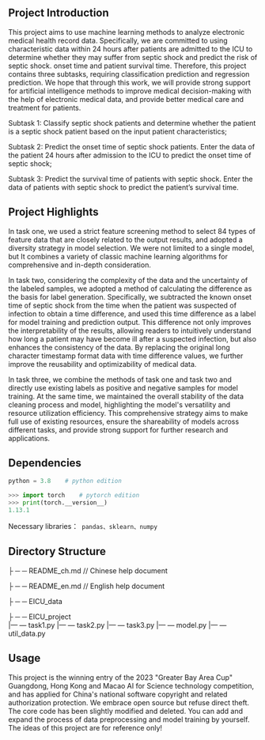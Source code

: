 ## Project Introduction
This project aims to use machine learning methods to analyze electronic medical health record data. Specifically, we are committed to using characteristic data within 24 hours after patients are admitted to the ICU to determine whether they may suffer from septic shock and predict the risk of septic shock. onset time and patient survival time. Therefore, this project contains three subtasks, requiring classification prediction and regression prediction. We hope that through this work, we will provide strong support for artificial intelligence methods to improve medical decision-making with the help of electronic medical data, and provide better medical care and treatment for patients.

Subtask 1: Classify septic shock patients and determine whether the patient is a septic shock patient based on the input patient characteristics;

Subtask 2: Predict the onset time of septic shock patients. Enter the data of the patient 24 hours after admission to the ICU to predict the onset time of septic shock;

Subtask 3: Predict the survival time of patients with septic shock. Enter the data of patients with septic shock to predict the patient’s survival time.

## Project Highlights
In task one, we used a strict feature screening method to select 84 types of feature data that are closely related to the output results, and adopted a diversity strategy in model selection. We were not limited to a single model, but It combines a variety of classic machine learning algorithms for comprehensive and in-depth consideration.

In task two, considering the complexity of the data and the uncertainty of the labeled samples, we adopted a method of calculating the difference as the basis for label generation. Specifically, we subtracted the known onset time of septic shock from the time when the patient was suspected of infection to obtain a time difference, and used this time difference as a label for model training and prediction output. This difference not only improves the interpretability of the results, allowing readers to intuitively understand how long a patient may have become ill after a suspected infection, but also enhances the consistency of the data. By replacing the original long character timestamp format data with time difference values, we further improve the reusability and optimizability of medical data.

In task three, we combine the methods of task one and task two and directly use existing labels as positive and negative samples for model training. At the same time, we maintained the overall stability of the data cleaning process and model, highlighting the model's versatility and resource utilization efficiency. This comprehensive strategy aims to make full use of existing resources, ensure the shareability of models across different tasks, and provide strong support for further research and applications.

## Dependencies
```python
python = 3.8	# python edition
```

```python
>>> import torch	# pytorch edition
>>> print(torch.__version__) 
1.13.1
```

Necessary libraries：``` pandas、sklearn、numpy```

## Directory Structure
├ ─ ─ README_ch.md           // Chinese help document

├ ─ ─ README_en.md           // English help document

├ ─ ─ EICU_data    				

├ ─ ─ EICU_project    			
|— — task1.py
|— — task2.py
|— — task3.py
|— — model.py
|— — util_data.py


## Usage
This project is the winning entry of the 2023 "Greater Bay Area Cup" Guangdong, Hong Kong and Macao AI for Science technology competition, and has applied for China's national software copyright and related authorization protection. We embrace open source but refuse direct theft. The core code has been slightly modified and deleted. You can add and expand the process of data preprocessing and model training by yourself. The ideas of this project are for reference only!
